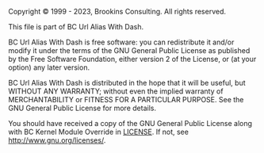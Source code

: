 ﻿Copyright © 1999 - 2023, Brookins Consulting. All rights reserved.

This file is part of BC Url Alias With Dash.

BC Url Alias With Dash is free software: you can redistribute it and/or modify
it under the terms of the GNU General Public License as published by
the Free Software Foundation, either version 2 of the License, or
(at your option) any later version.

BC Url Alias With Dash is distributed in the hope that it will be useful,
but WITHOUT ANY WARRANTY; without even the implied warranty of
MERCHANTABILITY or FITNESS FOR A PARTICULAR PURPOSE.  See the
GNU General Public License for more details.

You should have received a copy of the GNU General Public License
along with BC Kernel Module Override in [LICENSE](LICENSE.md).
If not, see <http://www.gnu.org/licenses/>.
